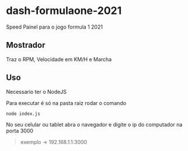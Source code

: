 # dash-formulaone-2021
Speed Painel para o jogo formula 1 2021

## Mostrador

Traz o RPM, Velocidade em KM/H e Marcha

## Uso

Necessario ter o NodeJS 

Para executar é só na pasta raiz rodar o comando 
```
node index.js
```
No seu celular ou tablet abra o navegador e digite o ip do computador na porta 3000
>exemplo -> 192.168.1.1:3000
